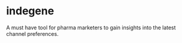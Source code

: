 # indegene
A must have tool for pharma marketers to gain insights into the latest channel preferences.
